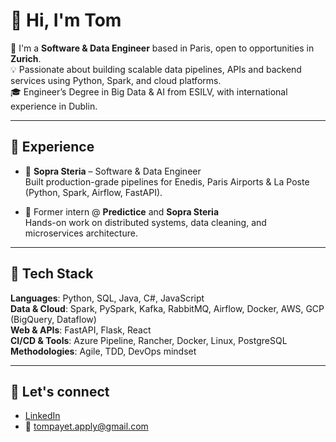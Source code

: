 # 👋 Hi, I'm Tom

🎯 I'm a **Software & Data Engineer** based in Paris, open to opportunities in **Zurich**.  
💡 Passionate about building scalable data pipelines, APIs and backend services using Python, Spark, and cloud platforms.  
🎓 Engineer’s Degree in Big Data & AI from ESILV, with international experience in Dublin.  

---

## 💼 Experience

- 🏢 **Sopra Steria** – Software & Data Engineer  
  Built production-grade pipelines for Enedis, Paris Airports & La Poste (Python, Spark, Airflow, FastAPI).

- 🧪 Former intern @ **Predictice** and **Sopra Steria**  
  Hands-on work on distributed systems, data cleaning, and microservices architecture.

---

## 🧰 Tech Stack

**Languages**: Python, SQL, Java, C#, JavaScript  
**Data & Cloud**: Spark, PySpark, Kafka, RabbitMQ, Airflow, Docker, AWS, GCP (BigQuery, Dataflow)  
**Web & APIs**: FastAPI, Flask, React  
**CI/CD & Tools**: Azure Pipeline, Rancher, Docker, Linux, PostgreSQL  
**Methodologies**: Agile, TDD, DevOps mindset

---

## 🤝 Let's connect

- [LinkedIn](https://www.linkedin.com/in/tom-payet-777670171)
- 📧 tompayet.apply@gmail.com
